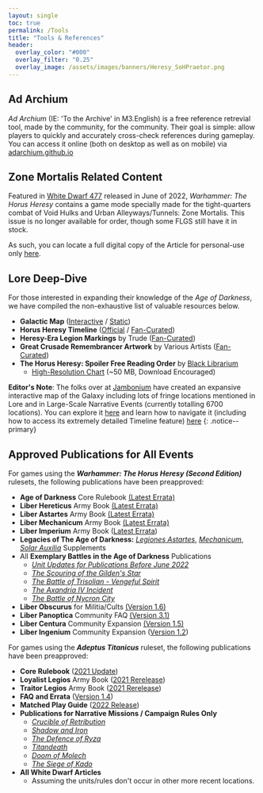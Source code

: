 ```yaml
---
layout: single
toc: true
permalink: /Tools
title: "Tools & References"
header:
  overlay_color: "#000"
  overlay_filter: "0.25"
  overlay_image: /assets/images/banners/Heresy_SoHPraetor.png
---
```


## Ad Archium
*Ad Archium* (IE: 'To the Archive' in M3.English) is a free reference retrevial tool, made by the community, for the community. Their goal is simple: allow players to quickly and accurately cross-check references during gameplay. You can access it online (both on desktop as well as on mobile) via [adarchium.github.io](https://adarchium.github.io/)


## Zone Mortalis Related Content

Featured in [White Dwarf 477](https://www.warhammer-community.com/2022/06/08/white-dwarf-477-preview-the-world-eaters-kill-maim-and-burn-with-brutal-new-rules/) released in June of 2022, *Warhammer: The Horus Heresy* contains a game mode specially made for the tight-quarters combat of Void Hulks and Urban Alleyways/Tunnels: Zone Mortalis. This issue is no longer available for order, though some FLGS still have it in stock.

As such, you can locate a full digital copy of the Article for personal-use only [here](https://drive.google.com/file/d/1WQDUWdgltW9QsNQEVFkxYnxluOtCZ7vw/view?usp=share_link).


## Lore Deep-Dive
For those interested in expanding their knowledge of the *Age of Darkness*, we have compiled the non-exhaustive list of valuable resources below.
- **Galactic Map** ([Interactive](https://thehorusheresy.com/explore-the-galaxy) / [Static](https://drive.google.com/file/d/1LECgF8lT3RWzJ9v6mb0910rVONcsLswX/view?usp=share_link))
- **Horus Heresy Timeline** ([Official](https://thehorusheresy.com/explore-the-galaxy) / [Fan-Curated](https://wh40k.lexicanum.com/wiki/Horus_Heresy_Timeline))
- **Heresy-Era Legion Markings** by Trude ([Fan-Curated](https://docs.google.com/spreadsheets/d/1-7sEO9C63WV0iVPMeWkzf4KmuAEWY6soyJfW0-51H2Y/edit?usp=share_link))
- **Great Crusade Remembrancer Artwork** by Various Artists ([Fan-Curated](https://docs.google.com/spreadsheets/d/1-7sEO9C63WV0iVPMeWkzf4KmuAEWY6soyJfW0-51H2Y/edit?usp=share_link))
- **The Horus Heresy: Spoiler Free Reading Order** by [Black Librarium](https://twitter.com/blacklibrarium)
  - [High-Resolution Chart](https://i.ibb.co/gjSnS1C/Horus-Heresy-Spoiler-Free-Reading-Order-V3-0-VO-nomessage.png) (~50 MB, Download Encouraged)

**Editor's Note**: The folks over at [Jambonium](https://jambonium.co.uk/horus-heresy-map-project/) have created an expansive interactive map of the Galaxy including lots of fringe locations mentioned in Lore and in Large-Scale Narrative Events (currently totalling 6700 locations). You can explore it [here](https://jambonium.co.uk/40kmap/) and learn how to navigate it (including how to access its extremely detailed Timeline feature) [here](https://jambonium.co.uk/2022/01/final-version-of-the-40k-map/)
{: .notice--primary}


## Approved Publications for All Events

For games using the ***Warhammer: The Horus Heresy (Second Edition)*** rulesets, the following publications have been preapproved: 
- **Age of Darkness** Core Rulebook [(Latest Errata)](https://www.warhammer-community.com/wp-content/uploads/2022/09/OP2GmimgEkrpS9xK.pdf)
- **Liber Hereticus** Army Book [(Latest Errata)](https://www.warhammer-community.com/wp-content/uploads/2022/09/yPxvcNBwok6C9Wb0.pdf)
- **Liber Astartes** Army Book [(Latest Errata)](https://www.warhammer-community.com/wp-content/uploads/2022/09/W5j7BzUZIWTnwRs1.pdf)
- **Liber Mechanicum** Army Book [(Latest Errata)](https://www.warhammer-community.com/wp-content/uploads/2022/09/RQ0Pcrm0LJB5BwSG.pdf)
- **Liber Imperium** Army Book ([Latest Errata](https://www.warhammer-community.com/wp-content/uploads/2022/12/RzqORfCDMTOigWdP.pdf))
- **Legacies of The Age of Darkness:** [*Legiones Astartes*](https://www.warhammer-community.com/wp-content/uploads/2022/09/RZRGS5ADYjwUb7Ry.pdf), [*Mechanicum*](https://www.warhammer-community.com/wp-content/uploads/2022/09/WJKYil2FehoZxrD9.pdf), [*Solar Auxilia*](https://www.warhammer-community.com/wp-content/uploads/2022/12/sWDrsyXpKZHZ4LIt.pdf) Supplements
- All **Exemplary Battles in the Age of Darkness** Publications
  - [*Unit Updates for Publications Before June 2022*](https://www.warhammer-community.com/wp-content/uploads/2022/09/n10JM7pGRr4EyfIh.pdf)
  - [*The Scouring of the Gilden's Star*](https://www.warhammer-community.com/wp-content/uploads/2022/06/TLbrp4me5GEfL37Q.pdf)
  - [*The Battle of Trisolian - Vengeful Spirit*](https://www.warhammer-community.com/wp-content/uploads/2022/07/6i9CeSwKmbWmzac4.pdf)
  - [*The Axandria IV Incident*](https://www.warhammer-community.com/wp-content/uploads/2022/09/3mVvZrTG9XOWeVxv.pdf)
  - [*The Battle of Nycron City*](https://www.warhammer-community.com/wp-content/uploads/2022/11/tY1xCtj3G3KDp1KS.pdf)
- **Liber Obscurus** for Militia/Cults [(Version 1.6)](https://drive.google.com/file/d/1kB9J8bAtwBA14Tsrg1EPPNUgiUakaY6X/view?usp=sharing)
- **Liber Panoptica** Community FAQ [(Version 3.1)](https://hh-ageofdarkness.itch.io/liberpanoptica)
- **Liber Centura** Community Expansion [(Version 1.5)](https://hh-ageofdarkness.itch.io/libercentura)
- **Liber Ingenium** Community Expansion ([Version 1.2](https://hh-ageofdarkness.itch.io/liberingenium))

For games using the ***Adeptus Titanicus*** ruleset, the following publications have been preapproved:
- **Core Rulebook** ([2021 Update](https://www.games-workshop.com/en-US/Adeptus-Titanicus-Rulebook-2021))
- **Loyalist Legios** Army Book ([2021 Rerelease](https://www.games-workshop.com/en-US/Adeptus-Titanicus-Loyalist-Legios-2021))
- **Traitor Legios** Army Book ([2021 Rerelease](https://www.games-workshop.com/en-US/adeptus-titanicus-traitor-legios-2021))
- **FAQ and Errata** ([Version 1.4](https://www.warhammer-community.com/wp-content/uploads/2022/05/x1kCws4HqSQwI9YH.pdf))
- **Matched Play Guide** ([2022 Release](https://www.games-workshop.com/en-US/at-matched-play-guide-eng-2022))
- **Publications for Narrative Missions / Campaign Rules Only**
  - [*Crucible of Retribution*](https://www.games-workshop.com/en-US/Adeptus-Titanicus-Crucible-of-Retribution-2020)
  - [*Shadow and Iron*](https://www.games-workshop.com/en-US/Adeptus-Titanicus-Shadow-And-Iron-EN-2020)
  - [*The Defence of Ryza*](https://www.games-workshop.com/en-US/Adeptus-Titanicus-Defence-Of-Ryza-2020)
  - [*Titandeath*](https://www.games-workshop.com/en-US/Titandeath-sb-2019)
  - [*Doom of Molech*](https://www.games-workshop.com/en-US/Adeptus-Titanicus-Doom-Of-Molech-EN-2019)
  - [*The Siege of Kado*](https://www.warhammer-community.com/wp-content/uploads/2022/05/x1kCws4HqSQwI9YH.pdf)
- **All White Dwarf Articles**
  - Assuming the units/rules don't occur in other more recent locations.